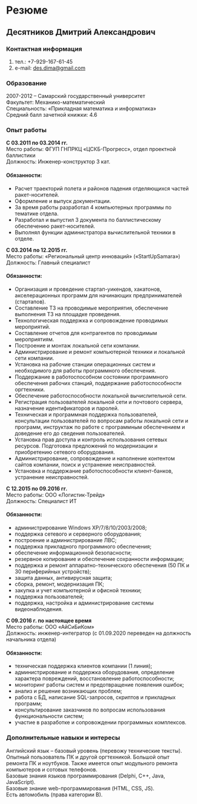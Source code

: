 # Резюме
##  Десятников Дмитрий Александрович 
### Контактная информация 
1) тел.: +7-929-167-61-45
2) e-mail: des.dima@gmail.com
### Образование
2007-2012 – Самарский государственный университет\
Факультет: Механико-математический\
Специальность: «Прикладная математика и информатика»\
Средний балл зачетной книжки: 4.6
### Опыт работы
**C 03.2011 по 03.2014 гг.**\
Место работы: ФГУП ГНПРКЦ «ЦСКБ-Прогресс», отдел проектной баллистики\
Должность: Инженер-конструктор 3 кат.
#### Обязанности: 
* Расчет траекторий полета и районов падения отделяющихся частей ракет-носителей. 
* Оформление и выпуск документации. 
* За время работы разработал 4 компьютерных программы по тематике отдела. 
* Разработал и выпустил 3 документа по баллистическому обеспечению ракет-носителей. 
* Выполнял функции администратора вычислительной техники в отделе.

**С 03.2014 по 12.2015 гг.**\
Место работы: «Региональный центр инноваций» («StartUpSamara»)\
Должность: Главный специалист
#### Обязанности: 
* Организация и проведение стартап-уикендов, хакатонов, акселерационных программ для начинающих предпринимателей (стартапов). 
* Составление ТЗ на проводимые мероприятия, обеспечение выполнения ТЗ на площадке проведения. 
* Технологическая поддержка и сопровождение проводимых мероприятий. 
* Составление отчетов для контрагентов по проводимым мероприятиям.
* Построение и монтаж локальной сети компании. 
* Администрирование и ремонт компьютерной техники и локальной сети компании. 
* Установка на рабочие станции операционных систем и необходимого для работы программного обеспечения. 
* Поддержание в работоспособном состоянии программного обеспечения рабочих станций, поддержание работоспособности оргтехники.
* Обеспечение работоспособности локальной вычислительной сети.
* Регистрация пользователей локальной сети и почтового сервера, назначение идентификаторов и паролей. 
* Техническая и программная поддержка пользователей, консультации пользователей по вопросам работы локальной сети и программ, инструктаж по работе с программным обеспечением и доведение его до сведения пользователей. 
* Установка прав доступа и контроль использования сетевых ресурсов. Подготовка предложений по модернизации и приобретению сетевого оборудования.
* Администрирование, сопровождение и наполнение контентом сайтов компании, поиск и устранение неисправностей. 
* Установка и поддержание работоспособности клиент-банков, устранение неисправностей.

**С 12.2015 по 09.2016 гг.**\
Место работы: ООО «Логистик-Трейд»\
Должность: Специалист ИТ
#### Обязанности: 
*   администрирование Windows XP/7/8/10/2003/2008;
*	поддержка сетевого и серверного оборудования;
*	построение и администрирование ЛВС;
*	поддержка прикладного программного обеспечения;
*	обеспечение информационной безопасности; 
*	резервное копирование и обеспечение сохранности информации;
*	поддержка и ремонт аппаратно-технического обеспечения (50 ПК и 30 периферийных устройств); 
*	защита данных, антивирусная защита;
*	сборка, ремонт, модернизация ПК;
*	закупка и учет компьютерной и офисной техники;
*	поддержка пользователей;
*	поддержка, настройка и администрирование системы видеонаблюдения.

**С 09.2016 г. по настоящее время**\
Место работы: ООО «АйСиБиКом»\
Должность: инженер-интегратор (с 01.09.2020 переведен на должность начальника отдела)
#### Обязанности:
*	техническая поддержка клиентов компании (1 линия);
*	администрирование и поддержка оборудования, определение характера повреждений, восстановление работоспособности;
*	мониторинг работы систем и предотвращение появления ошибок;
*	анализ и решение возникающих проблем;
*	работа с БД, написание SQL-запросов, скриптов и прикладных программ;
*	консультирование заказчиков по вопросам использования функциональности систем;
*	участие в разработке и сопровождении программных комплексов.

### Дополнительные навыки и интересы
Английский язык – базовый уровень (перевожу технические тексты).\
Опытный пользователь ПК и другой оргтехникой. Большой опыт ремонта ПК и ноутбуков. Также имеется опыт модульного ремонта компьютеров и сотовых телефонов.\
Базовые знания языков программирования (Delphi, C++, Java, JavaScript).\
Базовые знание web-программирования (HTML, CSS, JS).\
Есть автомобиль (права категории В).
